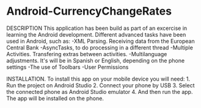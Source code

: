 # Android-CurrencyChangeRates
DESCRIPTION 
This application has been build as part of an excercise in learning the Android development.
Different advanced tasks have been used in Android, such as:
 -XML Parsing. Receiving data from the European Central Bank
 -AsyncTasks, to do processing in a different thread
 -Multiple Activities. Transfering extras between activities.
 -Multilanguage adjustments. It's will be in Spanish or English, depending on the phone settings
 -The use of Toolbars
 -User Permissions

INSTALLATION. 
To install this app on your mobile device you will need:
	1. Run the project on Android Studio
	2. Connect your phone by USB
	3. Select the connected phone as Android Studio emulator
	4. And then run the app. The app will be installed on the phone. 